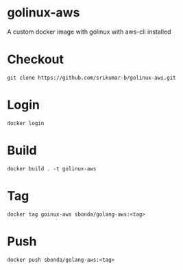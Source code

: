 # golinux-aws

A custom docker image with golinux with aws-cli installed

# Checkout
```
git clone https://github.com/srikumar-b/golinux-aws.git
```
# Login
```
docker login
```
# Build
```
docker build . -t golinux-aws
```
# Tag
```
docker tag goinux-aws sbonda/golang-aws:<tag>
```
# Push
```
docker push sbonda/golang-aws:<tag>
